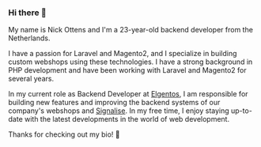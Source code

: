 ### Hi there 👋

My name is Nick Ottens and I'm a 23-year-old backend developer from the Netherlands. 

I have a passion for Laravel and Magento2, and I specialize in building custom webshops using these technologies. I have a strong background in PHP development and have been working with Laravel and Magento2 for several years. 

In my current role as Backend Developer at [Elgentos](https://github.com/elgentos), I am responsible for building new features and improving the backend systems of our company's webshops and [Signalise](https://github.com/signalise-io). In my free time, I enjoy staying up-to-date with the latest developments in the world of web development.

Thanks for checking out my bio! :hugs:
